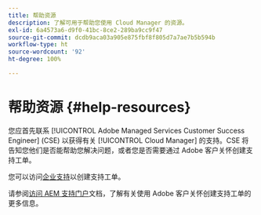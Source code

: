 ```yaml
---
title: 帮助资源
description: 了解可用于帮助您使用 Cloud Manager 的资源。
exl-id: 6a4573a6-d9f0-41bc-8ce2-289ba9cc9f47
source-git-commit: dcdb9aca03a905e875fbf8f805d7a7ae7b5b594b
workflow-type: ht
source-wordcount: '92'
ht-degree: 100%

---
```



# 帮助资源 {#help-resources}

您应首先联系 [!UICONTROL Adobe Managed Services Customer Success Engineer] (CSE) 以获得有关 [!UICONTROL Cloud Manager] 的支持。CSE 将告知您他们是否能帮助您解决问题，或者您是否需要通过 Adobe 客户关怀创建支持工单。

您可以访问[企业支持](https://experienceleague.adobe.com/?support-tab=home#support)以创建支持工单。

请参阅[访问 AEM 支持门户](https://helpx.adobe.com/cn/enterprise/using/support-and-expert-services.html)文档，了解有关使用 Adobe 客户关怀创建支持工单的更多信息。
